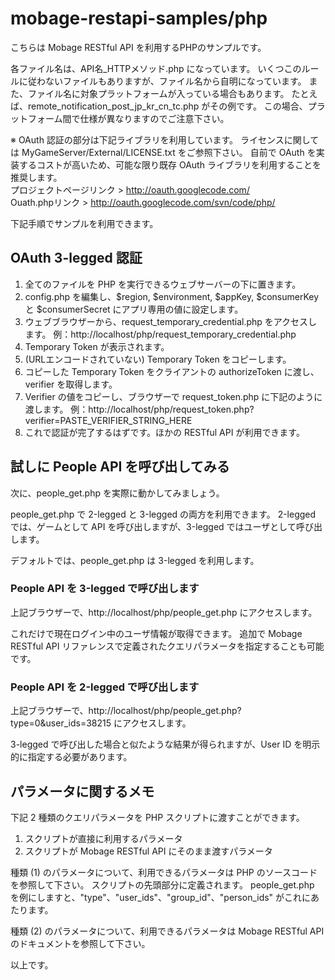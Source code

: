 mobage-restapi-samples/php
======================

こちらは Mobage RESTful API を利用するPHPのサンプルです。

各ファイル名は、API名_HTTPメソッド.php になっています。
いくつこのルールに従わないファイルもありますが、ファイル名から自明になっています。
また、ファイル名に対象プラットフォームが入っている場合もあります。
たとえば、remote_notification_post_jp_kr_cn_tc.php がその例です。
この場合、プラットフォーム間で仕様が異なりますのでご注意下さい。

※ OAuth 認証の部分は下記ライブラリを利用しています。
ライセンスに関しては MyGameServer/External/LICENSE.txt をご参照下さい。
自前で OAuth を実装するコストが高いため、可能な限り既存 OAuth ライブラリを利用することを推奨します。  
プロジェクトページリンク > http://oauth.googlecode.com/  
Ouath.phpリンク > http://oauth.googlecode.com/svn/code/php/

下記手順でサンプルを利用できます。

OAuth 3-legged 認証
-------------------

1. 全てのファイルを PHP を実行できるウェブサーバーの下に置きます。
2. config.php を編集し、$region, $environment, $appKey, $consumerKey と $consumerSecret にアプリ専用の値に設定します。
3. ウェブブラウザーから、request_temporary_credential.php をアクセスします。
例：http://localhost/php/request_temporary_credential.php
4. Temporary Token が表示されます。
5. (URLエンコードされていない) Temporary Token をコピーします。
6. コピーした Temporary Token をクライアントの authorizeToken に渡し、verifier を取得します。
7. Verifier の値をコピーし、ブラウザーで request_token.php に下記のように渡します。
例：http://localhost/php/request_token.php?verifier=PASTE_VERIFIER_STRING_HERE
8. これで認証が完了するはずです。ほかの RESTful API が利用できます。

試しに People API を呼び出してみる
-------------------------------

次に、people_get.php を実際に動かしてみましょう。

people_get.php で 2-legged と 3-legged の両方を利用できます。
2-legged では、ゲームとして API を呼び出しますが、3-legged ではユーザとして呼び出します。

デフォルトでは、people_get.php は 3-legged を利用します。

### People API を 3-legged で呼び出します

上記ブラウザーで、http://localhost/php/people_get.php にアクセスします。

これだけで現在ログイン中のユーザ情報が取得できます。
追加で Mobage RESTful API リファレンスで定義されたクエリパラメータを指定することも可能です。

### People API を 2-legged で呼び出します

上記ブラウザーで、http://localhost/php/people_get.php?type=0&user_ids=38215 にアクセスします。

3-legged で呼び出した場合と似たような結果が得られますが、User ID を明示的に指定する必要があります。


パラメータに関するメモ
-------------------
下記 2 種類のクエリパラメータを PHP スクリプトに渡すことができます。
1. スクリプトが直接に利用するパラメータ
2. スクリプトが Mobage RESTful API にそのまま渡すパラメータ

種類 (1) のパラメータについて、利用できるパラメータは PHP のソースコードを参照して下さい。
スクリプトの先頭部分に定義されます。
people_get.php を例にしますと、"type"、"user_ids"、"group_id"、"person_ids" がこれにあたります。

種類 (2) のパラメータについて、利用できるパラメータは Mobage RESTful API のドキュメントを参照して下さい。

以上です。
